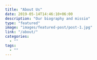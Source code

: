 ```yaml
---
title: "About Us"
date: 2019-05-14T14:46:10+06:00
description: "Our biography and missio"
type: "featured"
image: "images/featured-post/post-1.jpg"
link: "/about/"
categories:
  - ""
tags:
  - ""
---
```

